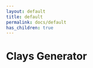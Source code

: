```yaml
---
layout: default
title: default
permalink: docs/default
has_children: true
---
```



# Clays Generator

